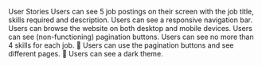 User Stories
Users can see 5 job postings on their screen with the job title, skills required and description.
Users can see a responsive navigation bar.
Users can browse the website on both desktop and mobile devices.
Users can see (non-functioning) pagination buttons.
Users can see no more than 4 skills for each job.
🚀 Users can use the pagination buttons and see different pages.
🚀 Users can see a dark theme.
